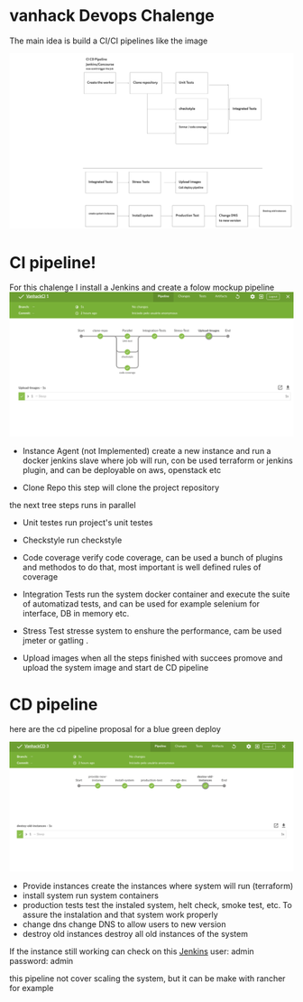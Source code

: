 # vanhack Devops Chalenge
The main idea is build a CI/CI pipelines like the image

![picture](https://github.com/arturds/vanhack/blob/master/diagram.png?raw=true)

# CI pipeline!

For this chalenge I install a Jenkins and create a folow mockup pipeline
![picture](https://github.com/arturds/vanhack/blob/master/cipipeline.png?raw=true)

- Instance Agent (not Implemented)
create a new instance and run a docker jenkins slave where job will run, con be used terraform or jenkins plugin, and can be deployable on aws, openstack etc

- Clone Repo
this step will clone the project repository

the next tree steps runs in parallel
- Unit testes
run project's unit testes
- Checkstyle
run checkstyle
- Code coverage
verify code coverage, can be used a bunch of plugins and methodos to do that, most important is well defined rules of coverage

- Integration Tests
run the system docker container and execute the suite of automatizad tests, and can be used for example selenium for interface, DB in memory etc.

- Stress Test
stresse system to enshure the performance, cam be used jmeter or gatling .

- Upload images
when all the steps finished with succees promove and upload the system image and start de CD pipeline


# CD pipeline
here are the cd pipeline proposal for a blue green deploy

![picture](https://github.com/arturds/vanhack/blob/master/cdpipeline.png?raw=true)

- Provide instances
create the instances where system will run (terraform)
- install system
run system containers
- production tests
test the instaled system, helt check, smoke test, etc. To assure the instalation and that system work properly
- change dns
change DNS to allow users to new version
- destroy old instances
destroy all old instances of the system

If the instance still working can check on this [Jenkins](http://54.159.171.176:8080/blue/pipelines/)
user: admin
password: admin

this pipeline not cover scaling the system, but it can be make with rancher for example